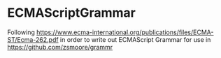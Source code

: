 # ECMAScriptGrammar
Following  https://www.ecma-international.org/publications/files/ECMA-ST/Ecma-262.pdf  in order to write out ECMAScript Grammar for use in https://github.com/zsmoore/grammr 
